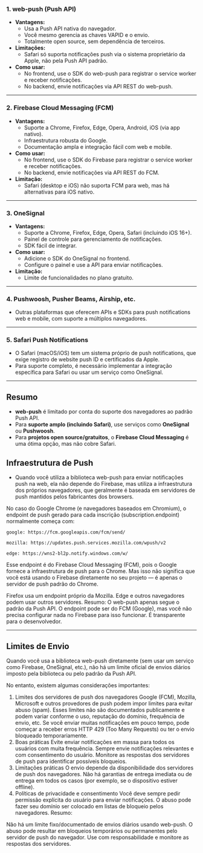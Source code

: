 ### 1. **web-push (Push API)**
- **Vantagens:**  
  - Usa a Push API nativa do navegador.
  - Você mesmo gerencia as chaves VAPID e o envio.
  - Totalmente open source, sem dependência de terceiros.
- **Limitações:**  
  - Safari só suporta notificações push via o sistema proprietário da Apple, não pela Push API padrão.
- **Como usar:**  
  - No frontend, use o SDK do web-push para registrar o service worker e receber notificações.
  - No backend, envie notificações via API REST do web-push.
---

### 2. **Firebase Cloud Messaging (FCM)**
- **Vantagens:**  
  - Suporte a Chrome, Firefox, Edge, Opera, Android, iOS (via app nativo).
  - Infraestrutura robusta do Google.
  - Documentação ampla e integração fácil com web e mobile.
- **Como usar:**  
  - No frontend, use o SDK do Firebase para registrar o service worker e receber notificações.
  - No backend, envie notificações via API REST do FCM.
- **Limitação:**  
  - Safari (desktop e iOS) não suporta FCM para web, mas há alternativas para iOS nativo.

---

### 3. **OneSignal**
- **Vantagens:**  
  - Suporte a Chrome, Firefox, Edge, Opera, Safari (incluindo iOS 16+).
  - Painel de controle para gerenciamento de notificações.
  - SDK fácil de integrar.
- **Como usar:**  
  - Adicione o SDK do OneSignal no frontend.
  - Configure o painel e use a API para enviar notificações.
- **Limitação:**  
  - Limite de funcionalidades no plano gratuito.

---

### 4. **Pushwoosh, Pusher Beams, Airship, etc.**
- Outras plataformas que oferecem APIs e SDKs para push notifications web e mobile, com suporte a múltiplos navegadores.

---

### 5. **Safari Push Notifications**
- O Safari (macOS/iOS) tem um sistema próprio de push notifications, que exige registro de website push ID e certificados da Apple.
- Para suporte completo, é necessário implementar a integração específica para Safari ou usar um serviço como OneSignal.

---

## **Resumo**
- **web-push** é limitado por conta do suporte dos navegadores ao padrão Push API.
- Para **suporte amplo (incluindo Safari)**, use serviços como **OneSignal** ou **Pushwoosh**.
- Para **projetos open source/gratuitos**, o **Firebase Cloud Messaging** é uma ótima opção, mas não cobre Safari.

## **Infraestrutura de Push**
- Quando você utiliza a biblioteca web-push para enviar notificações push na web, ela não depende do Firebase, mas utiliza a infraestrutura dos próprios navegadores, que geralmente é baseada em servidores de push mantidos pelos fabricantes dos browsers.

No caso do Google Chrome (e navegadores baseados em Chromium), o endpoint de push gerado para cada inscrição (subscription.endpoint) normalmente começa com:
````
google: https://fcm.googleapis.com/fcm/send/

mozilla: https://updates.push.services.mozilla.com/wpush/v2

edge: https://wns2-bl2p.notify.windows.com/w/
````


Esse endpoint é do Firebase Cloud Messaging (FCM), pois o Google fornece a infraestrutura de push para o Chrome.
Mas isso não significa que você está usando o Firebase diretamente no seu projeto — é apenas o servidor de push padrão do Chrome.

Firefox usa um endpoint próprio da Mozilla.
Edge e outros navegadores podem usar outros servidores.
Resumo:
O web-push apenas segue o padrão da Push API. O endpoint pode ser do FCM (Google), mas você não precisa configurar nada no Firebase para isso funcionar. É transparente para o desenvolvedor.


---
## **Limites de Envio**

Quando você usa a biblioteca web-push diretamente (sem usar um serviço como Firebase, OneSignal, etc.), não há um limite oficial de envios diários imposto pela biblioteca ou pelo padrão da Push API.

No entanto, existem algumas considerações importantes:

1. Limites dos servidores de push dos navegadores
Google (FCM), Mozilla, Microsoft e outros provedores de push podem impor limites para evitar abuso (spam).
Esses limites não são documentados publicamente e podem variar conforme o uso, reputação do domínio, frequência de envio, etc.
Se você enviar muitas notificações em pouco tempo, pode começar a receber erros HTTP 429 (Too Many Requests) ou ter o envio bloqueado temporariamente.
2. Boas práticas
Evite enviar notificações em massa para todos os usuários com muita frequência.
Sempre envie notificações relevantes e com consentimento do usuário.
Monitore as respostas dos servidores de push para identificar possíveis bloqueios.
3. Limitações práticas
O envio depende da disponibilidade dos servidores de push dos navegadores.
Não há garantias de entrega imediata ou de entrega em todos os casos (por exemplo, se o dispositivo estiver offline).
4. Políticas de privacidade e consentimento
Você deve sempre pedir permissão explícita do usuário para enviar notificações.
O abuso pode fazer seu domínio ser colocado em listas de bloqueio pelos navegadores.
Resumo:

Não há um limite fixo/documentado de envios diários usando web-push.
O abuso pode resultar em bloqueios temporários ou permanentes pelo servidor de push do navegador.
Use com responsabilidade e monitore as respostas dos servidores.
